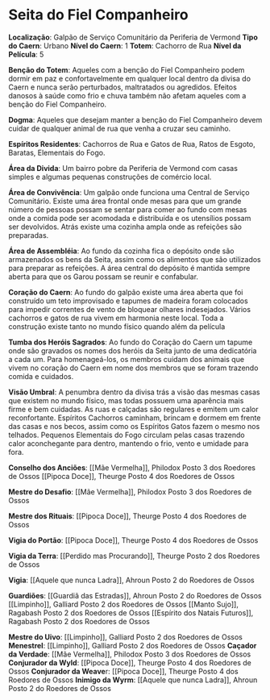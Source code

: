 # Seita do Fiel Companheiro
**Localização**: Galpão de Serviço Comunitário da Periferia de Vermond
**Tipo do Caern**: Urbano
**Nível do Caern**: 1
**Totem**: Cachorro de Rua
**Nível da Película**: 5

**Benção do Totem**: Aqueles com a benção do Fiel Companheiro podem dormir em paz e confortavelmente em qualquer local dentro da divisa do Caern e nunca serão perturbados, maltratados ou agredidos. Efeitos danosos à saúde como frio e chuva também não afetam aqueles com a benção do Fiel Companheiro.

**Dogma**: Aqueles que desejam manter a benção do Fiel Companheiro devem cuidar de qualquer animal de rua que venha a cruzar seu caminho.

**Espíritos Residentes**: Cachorros de Rua e Gatos de Rua, Ratos de Esgoto, Baratas, Elementais do Fogo.

**Área da Divida**: Um bairro pobre da Periferia de Vermond com casas simples e algumas pequenas construções de comércio local.

**Área de Convivência**: Um galpão onde funciona uma Central de Serviço Comunitário. Existe uma área frontal onde mesas para que um grande número de pessoas possam se sentar para comer ao fundo com mesas onde a comida pode ser acomodada e distribuída e os utensílios possam ser devolvidos. Atrás existe uma cozinha ampla onde as refeições são preparadas.

**Área de Assembléia**: Ao fundo da cozinha fica o depósito onde são armazenados os bens da Seita, assim como os alimentos que são utilizados para preparar as refeições. A área central do depósito é mantida sempre aberta para que os Garou possam se reunir e confabular.

**Coração do Caern**: Ao fundo do galpão existe uma área aberta que foi construído um teto improvisado e tapumes de madeira foram colocados para impedir correntes de vento de bloquear olhares indesejados. Vários cachorros e gatos de rua vivem em harmonia neste local. Toda a construção existe tanto no mundo físico quando além da película 

**Tumba dos Heróis Sagrados**: Ao fundo do Coração do Caern um tapume onde são gravados os nomes dos heróis da Seita junto de uma dedicatória a cada um. Para homenageá-los, os membros cuidam dos animais que vivem no coração do Caern em nome dos membros que se foram trazendo comida e cuidados.

**Visão Umbral**: A penumbra dentro da divisa trás a visão das mesmas casas que existem no mundo físico, mas todas possuem uma aparência mais firme e bem cuidadas. As ruas e calçadas são regulares e emitem um calor reconfortante. Espíritos Cachorros caminham, brincam e dormem em frente das casas e nos becos, assim como os Espíritos Gatos fazem o mesmo nos telhados. Pequenos Elementais do Fogo circulam pelas casas trazendo calor aconchegante para dentro, mantendo o frio, vento e umidade para fora.


**Conselho dos Anciões**:
		[[Mãe Vermelha]], Philodox Posto 3 dos Roedores de Ossos
		[[Pipoca Doce]], Theurge Posto 4 dos Roedores de Ossos

**Mestre do Desafio**:
		[[Mãe Vermelha]], Philodox Posto 3 dos Roedores de Ossos

**Mestre dos Rituais**:
		[[Pipoca Doce]], Theurge Posto 4 dos Roedores de Ossos

**Vigia do Portão**:
		[[Pipoca Doce]], Theurge Posto 4 dos Roedores de Ossos

**Vigia da Terra**:
		[[Perdido mas Procurando]], Theurge Posto 2 dos Roedores de Ossos
 
**Vigia**:
		[[Aquele que nunca Ladra]], Ahroun Posto 2 do Roedores de Ossos

**Guardiões**:
		[[Guardiã das Estradas]], Ahroun Posto 2 do Roedores de Ossos	
		[[Limpinho]], Galliard Posto 2 dos Roedores de Ossos
		[[Manto Sujo]], Ragabash Posto 2 dos Roedores de Ossos
		[[Espírito dos Natais Futuros]], Ragabash Posto 2 dos Roedores de Ossos

**Mestre do Uivo**: [[Limpinho]], Galliard Posto 2 dos Roedores de Ossos
**Menestrel**: [[Limpinho]], Galliard Posto 2 dos Roedores de Ossos
**Caçador da Verdade**: [[Mãe Vermelha]], Philodox Posto 3 dos Roedores de Ossos
**Conjurador da Wyld**: [[Pipoca Doce]], Theurge Posto 4 dos Roedores de Ossos
**Conjurador da Weave**r: [[Pipoca Doce]], Theurge Posto 4 dos Roedores de Ossos
**Inimigo da Wyrm**: [[Aquele que nunca Ladra]], Ahroun Posto 2 do Roedores de Ossos